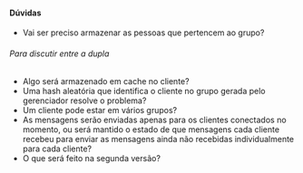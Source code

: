 #### Dúvidas
- Vai ser preciso armazenar as pessoas que pertencem ao grupo?


###### Para discutir entre a dupla
- Algo será armazenado em cache no cliente?
- Uma hash aleatória que identifica o cliente no grupo gerada pelo gerenciador resolve o problema?
- Um cliente pode estar em vários grupos?
- As mensagens serão enviadas apenas para os clientes conectados no momento, ou será mantido o estado de que mensagens cada cliente recebeu para enviar as mensagens ainda não recebidas individualmente para cada cliente?
- O que será feito na segunda versão?
